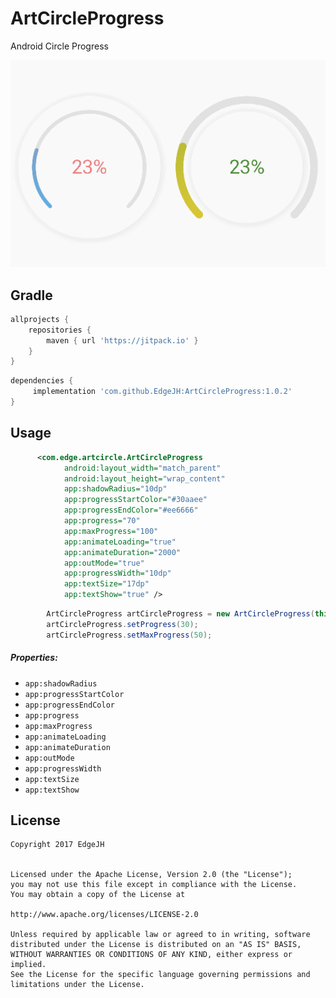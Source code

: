ArtCircleProgress
===============
Android Circle Progress 

![ArtCircleProgress](/ArtCircleProgress_.gif)

Gradle
------------
```groovy
allprojects {
    repositories {
        maven { url 'https://jitpack.io' }
    }
}
```
```groovy
dependencies {
     implementation 'com.github.EdgeJH:ArtCircleProgress:1.0.2'
}
```

Usage
--------
```xml
      <com.edge.artcircle.ArtCircleProgress
            android:layout_width="match_parent"
            android:layout_height="wrap_content"
            app:shadowRadius="10dp"
            app:progressStartColor="#30aaee"
            app:progressEndColor="#ee6666"
            app:progress="70"
            app:maxProgress="100"
            app:animateLoading="true"
            app:animateDuration="2000"
            app:outMode="true"
            app:progressWidth="10dp"
            app:textSize="17dp"
            app:textShow="true" />
```
```java
        ArtCircleProgress artCircleProgress = new ArtCircleProgress(this);
        artCircleProgress.setProgress(30);
        artCircleProgress.setMaxProgress(50);
```


##### Properties:

* `app:shadowRadius`
* `app:progressStartColor`
* `app:progressEndColor`
* `app:progress`
* `app:maxProgress`
* `app:animateLoading`
* `app:animateDuration`
* `app:outMode`
* `app:progressWidth`
* `app:textSize`
* `app:textShow`

License
--------
```
Copyright 2017 EdgeJH


Licensed under the Apache License, Version 2.0 (the "License");
you may not use this file except in compliance with the License.
You may obtain a copy of the License at

http://www.apache.org/licenses/LICENSE-2.0

Unless required by applicable law or agreed to in writing, software
distributed under the License is distributed on an "AS IS" BASIS,
WITHOUT WARRANTIES OR CONDITIONS OF ANY KIND, either express or implied.
See the License for the specific language governing permissions and
limitations under the License.

```
